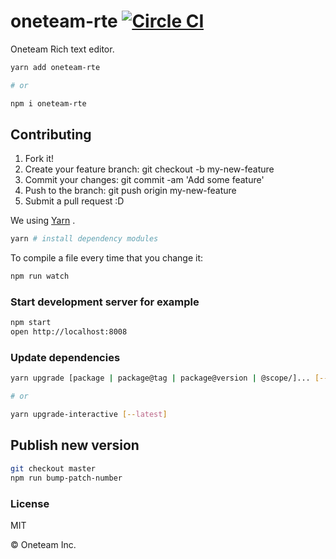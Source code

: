 # oneteam-rte [![Circle CI](https://circleci.com/gh/oneteam-dev/oneteam-rte.svg?style=svg&circle-token=45d404aab2e1e3343e0388129acc5279057b43d4)](https://circleci.com/gh/oneteam-dev/oneteam-rte)

Oneteam Rich text editor.

```bash
yarn add oneteam-rte

# or

npm i oneteam-rte
```

## Contributing

1. Fork it!
2. Create your feature branch: git checkout -b my-new-feature
3. Commit your changes: git commit -am 'Add some feature'
4. Push to the branch: git push origin my-new-feature
5. Submit a pull request :D

We using [Yarn](https://yarnpkg.com/) .

```bash
yarn # install dependency modules
```

To compile a file every time that you change it:

```bash
npm run watch
```

### Start development server for example

```bash
npm start
open http://localhost:8008
```

### Update dependencies

```bash
yarn upgrade [package | package@tag | package@version | @scope/]... [--ignore-engines] [--pattern]

# or

yarn upgrade-interactive [--latest]
```

## Publish new version

```sh
git checkout master
npm run bump-patch-number
```

### License

MIT

© Oneteam Inc.
